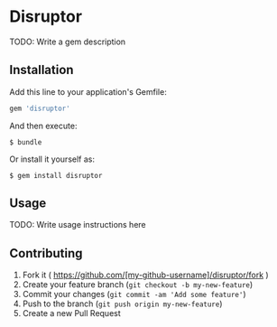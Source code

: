 # Disruptor

TODO: Write a gem description

## Installation

Add this line to your application's Gemfile:

```ruby
gem 'disruptor'
```

And then execute:

    $ bundle

Or install it yourself as:

    $ gem install disruptor

## Usage

TODO: Write usage instructions here

## Contributing

1. Fork it ( https://github.com/[my-github-username]/disruptor/fork )
2. Create your feature branch (`git checkout -b my-new-feature`)
3. Commit your changes (`git commit -am 'Add some feature'`)
4. Push to the branch (`git push origin my-new-feature`)
5. Create a new Pull Request
